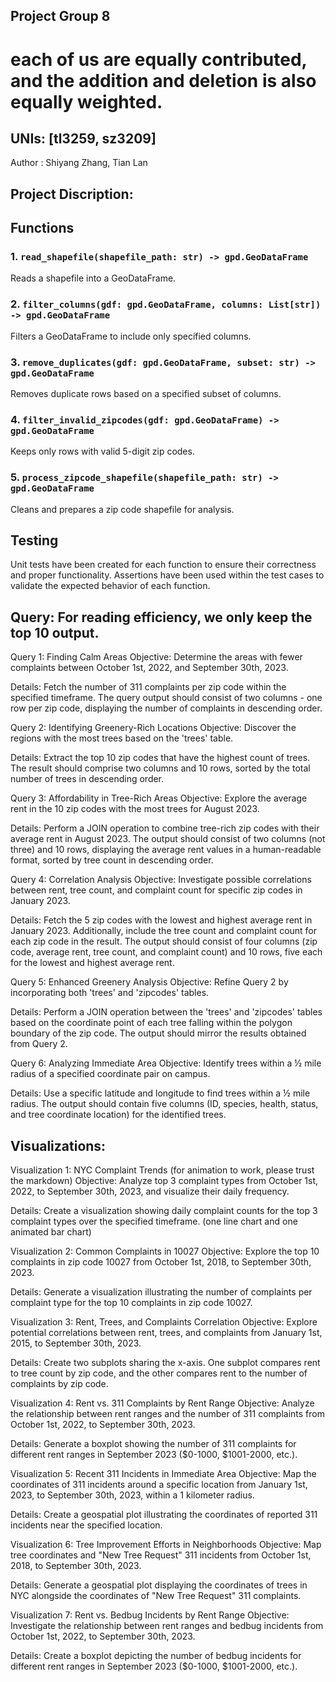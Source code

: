 ## ﻿Project Group 8
# each of us are equally contributed, and the addition and deletion is also equally weighted. 

## UNIs: [tl3259, sz3209]
Author : Shiyang Zhang, Tian Lan

## Project Discription:
## Functions

### 1. `read_shapefile(shapefile_path: str) -> gpd.GeoDataFrame`

Reads a shapefile into a GeoDataFrame.

### 2. `filter_columns(gdf: gpd.GeoDataFrame, columns: List[str]) -> gpd.GeoDataFrame`

Filters a GeoDataFrame to include only specified columns.

### 3. `remove_duplicates(gdf: gpd.GeoDataFrame, subset: str) -> gpd.GeoDataFrame`

Removes duplicate rows based on a specified subset of columns.

### 4. `filter_invalid_zipcodes(gdf: gpd.GeoDataFrame) -> gpd.GeoDataFrame`

Keeps only rows with valid 5-digit zip codes.

### 5. `process_zipcode_shapefile(shapefile_path: str) -> gpd.GeoDataFrame`

Cleans and prepares a zip code shapefile for analysis.

## Testing

Unit tests have been created for each function to ensure their correctness and proper functionality. Assertions have been used within the test cases to validate the expected behavior of each function.

## Query: For reading efficiency, we only keep the top 10 output.
Query 1: Finding Calm Areas
Objective: Determine the areas with fewer complaints between October 1st, 2022, and September 30th, 2023.

Details: Fetch the number of 311 complaints per zip code within the specified timeframe. The query output should consist of two columns - one row per zip code, displaying the number of complaints in descending order.

Query 2: Identifying Greenery-Rich Locations
Objective: Discover the regions with the most trees based on the 'trees' table.

Details: Extract the top 10 zip codes that have the highest count of trees. The result should comprise two columns and 10 rows, sorted by the total number of trees in descending order.

Query 3: Affordability in Tree-Rich Areas
Objective: Explore the average rent in the 10 zip codes with the most trees for August 2023.

Details: Perform a JOIN operation to combine tree-rich zip codes with their average rent in August 2023. The output should consist of two columns (not three) and 10 rows, displaying the average rent values in a human-readable format, sorted by tree count in descending order.

Query 4: Correlation Analysis
Objective: Investigate possible correlations between rent, tree count, and complaint count for specific zip codes in January 2023.

Details: Fetch the 5 zip codes with the lowest and highest average rent in January 2023. Additionally, include the tree count and complaint count for each zip code in the result. The output should consist of four columns (zip code, average rent, tree count, and complaint count) and 10 rows, five each for the lowest and highest average rent.

Query 5: Enhanced Greenery Analysis
Objective: Refine Query 2 by incorporating both 'trees' and 'zipcodes' tables.

Details: Perform a JOIN operation between the 'trees' and 'zipcodes' tables based on the coordinate point of each tree falling within the polygon boundary of the zip code. The output should mirror the results obtained from Query 2.

Query 6: Analyzing Immediate Area
Objective: Identify trees within a ½ mile radius of a specified coordinate pair on campus.

Details: Use a specific latitude and longitude to find trees within a ½ mile radius. The output should contain five columns (ID, species, health, status, and tree coordinate location) for the identified trees.

## Visualizations:
Visualization 1: NYC Complaint Trends (for animation to work, please trust the markdown)
Objective: Analyze top 3 complaint types from October 1st, 2022, to September 30th, 2023, and visualize their daily frequency.

Details: Create a visualization showing daily complaint counts for the top 3 complaint types over the specified timeframe. (one line chart and one animated bar chart)

Visualization 2: Common Complaints in 10027
Objective: Explore the top 10 complaints in zip code 10027 from October 1st, 2018, to September 30th, 2023.

Details: Generate a visualization illustrating the number of complaints per complaint type for the top 10 complaints in zip code 10027.

Visualization 3: Rent, Trees, and Complaints Correlation
Objective: Explore potential correlations between rent, trees, and complaints from January 1st, 2015, to September 30th, 2023.

Details: Create two subplots sharing the x-axis. One subplot compares rent to tree count by zip code, and the other compares rent to the number of complaints by zip code.

Visualization 4: Rent vs. 311 Complaints by Rent Range
Objective: Analyze the relationship between rent ranges and the number of 311 complaints from October 1st, 2022, to September 30th, 2023.

Details: Generate a boxplot showing the number of 311 complaints for different rent ranges in September 2023 ($0-1000, $1001-2000, etc.).

Visualization 5: Recent 311 Incidents in Immediate Area
Objective: Map the coordinates of 311 incidents around a specific location from January 1st, 2023, to September 30th, 2023, within a 1 kilometer radius.

Details: Create a geospatial plot illustrating the coordinates of reported 311 incidents near the specified location.

Visualization 6: Tree Improvement Efforts in Neighborhoods
Objective: Map tree coordinates and "New Tree Request" 311 incidents from October 1st, 2018, to September 30th, 2023.

Details: Generate a geospatial plot displaying the coordinates of trees in NYC alongside the coordinates of "New Tree Request" 311 complaints.

Visualization 7: Rent vs. Bedbug Incidents by Rent Range
Objective: Investigate the relationship between rent ranges and bedbug incidents from October 1st, 2022, to September 30th, 2023.

Details: Create a boxplot depicting the number of bedbug incidents for different rent ranges in September 2023 ($0-1000, $1001-2000, etc.).
